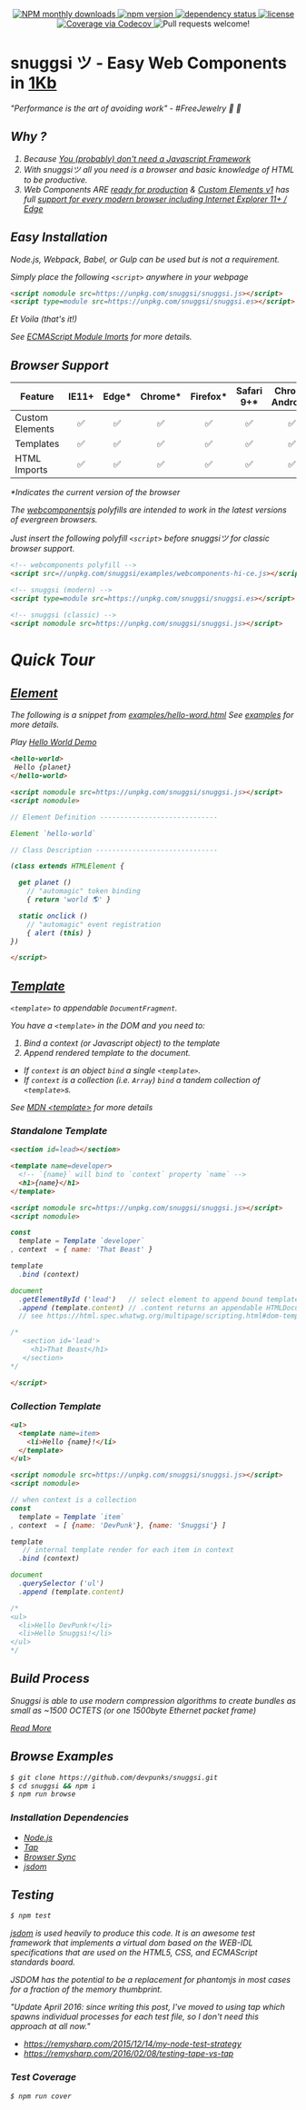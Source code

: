 <p align=center>
  <a href=https://npmjs.org/package/snuggsi>
    <img alt='NPM monthly downloads' src=https://img.shields.io/npm/dm/snuggsi.svg?style=flat>
  </a>

  <a href=https://www.npmjs.com/package/snuggsi>
    <img src=https://img.shields.io/npm/v/snuggsi.svg alt='npm version'>
  </a>

  <a href=https://david-dm.org/devpunks/snuggsi target=external>
    <img src=https://david-dm.org/devpunks/snuggsi/status.svg alt='dependency status'>
  </a>

  <a href=https://github.com/devpunks/snuggsi/blob/master/LICENSE.txt target=external>
    <img src=https://img.shields.io/npm/l/snuggsi.svg alt=license>
  </a>

  <a href='https://codecov.io/github/devpunks/snuggsi?branch=master' target=external>
    <img src=https://codecov.io/gh/devpunks/snuggsi/branch/master/graph/badge.svg alt='Coverage via Codecov'>
  </a>

  <img src=https://img.shields.io/badge/PRs-welcome-brightgreen.svg alt='Pull requests welcome!'>
</p>

<p align=center>
  <h1>snuggsi ツ - Easy Web Components in
    <a href=https://github.com/devpunks/snuggsi/tree/master/dist#readme>1Kb</a>
  </h1>

  <em>"Performance is the art of avoiding work" - #FreeJewelry :ring: :gem:<em>
</p>

## Why ?
  1. Because [You (probably) don't need a Javascript Framework](https://slack-files.com/T03JT4FC2-F151AAF7A-13fe6f98da)
  2. With *snuggsiツ* all you need is a browser and basic knowledge of HTML to be productive.
  3. Web Components ARE [ready for production](https://twitter.com/WebReflection/status/761316429559922688)
     &amp; [Custom Elements v1](https://www.w3.org/TR/custom-elements) has full
     [support for every modern browser including Internet Explorer 11+ / Edge](https://github.com/webcomponents/webcomponentsjs#browser-support)

## Easy Installation
Node.js, Webpack, Babel, or Gulp can be used but is not a requirement.

Simply place the following `<script>` anywhere in your webpage
```html
<script nomodule src=https://unpkg.com/snuggsi/snuggsi.js></script>
<script type=module src=https://unpkg.com/snuggsi/snuggsi.es></script>
```

Et Voila _(that's it!)_

See [ECMAScript Module Imorts](https://github.com/devpunks/snuggsi/wiki/Module-Imports)
for more details.


## Browser Support

  | Feature    | IE11+ | Edge* | Chrome* | Firefox* | Safari 9+* | Chrome Android* | Mobile Safari* |
  | ---------- |:-----:|:-----:|:-------:|:--------:|:----------:|:---------------:|:--------------:|
  | Custom Elements |✅ |✅ |✅ |✅ |✅ |✅ |✅ |
  | Templates |✅ |✅ |✅ |✅ |✅ |✅ |✅ |
  | HTML Imports |✅ |✅ |✅ |✅ |✅ |✅ |✅ |

  _\*Indicates the current version of the browser_

  The [webcomponentsjs](https://github.com/webcomponents/webcomponentsjs)
  polyfills are intended to work in the latest versions of evergreen browsers.
  
Just insert the following polyfill `<script>` *before* snuggsiツ for classic browser support.

```html
<!-- webcomponents polyfill -->
<script src=//unpkg.com/snuggsi/examples/webcomponents-hi-ce.js></script>

<!-- snuggsi (modern) -->
<script type=module src=https://unpkg.com/snuggsi/snuggsi.es></script>

<!-- snuggsi (classic) -->
<script nomodule src=https://unpkg.com/snuggsi/snuggsi.js></script>
```


# Quick Tour

## [Element](/elements/element.es)
The following is a snippet from [examples/hello-word.html](/examples/hello-world.html)
_See [examples](/examples) for more details._


Play [Hello World Demo](https://jsfiddle.net/ns3ckhxv)
``` html
<hello-world>
 Hello {planet}
</hello-world>

<script nomodule src=https://unpkg.com/snuggsi/snuggsi.js></script>
<script nomodule>

// Element Definition -----------------------------

Element `hello-world`

// Class Description ------------------------------

(class extends HTMLElement {

  get planet ()
    // "automagic" token binding
    { return 'world 🌎' }

  static onclick ()
    // "automagic" event registration
    { alert (this) }
})

</script>
```

## [Template](/elements/template.es)

`<template>` to appendable `DocumentFragment`.

You have a `<template>` in the DOM and you need to:

1. Bind a context (or Javascript object) to the template
2. Append rendered template to the document.
  - If `context` is an object `bind` a single `<template>`.
  - If `context` is a collection (i.e. `Array`) `bind` a tandem collection of `<template>`s.

See [MDN &lt;template&gt;](https://developer.mozilla.org/en-US/docs/Web/HTML/Element/template)
for more details

### Standalone Template

```html
<section id=lead></section>

<template name=developer>
  <!-- `{name}` will bind to `context` property `name` -->
  <h1>{name}</h1>
</template>

<script nomodule src=https://unpkg.com/snuggsi/snuggsi.js></script>
<script nomodule>

const
  template = Template `developer`
, context  = { name: 'That Beast' }

template
  .bind (context)

document
  .getElementById ('lead')   // select element to append bound template
  .append (template.content) // .content returns an appendable HTMLDocumentFragment
  // see https://html.spec.whatwg.org/multipage/scripting.html#dom-template-content

/*
   <section id='lead'>
     <h1>That Beast</h1>
   </section>
*/

</script>
```


### Collection Template

```html
<ul>
  <template name=item>
    <li>Hello {name}!</li>
  </template>
</ul>

<script nomodule src=https://unpkg.com/snuggsi/snuggsi.js></script>
<script nomodule>

// when context is a collection
const
  template = Template `item`
, context  = [ {name: 'DevPunk'}, {name: 'Snuggsi'} ]

template
   // internal template render for each item in context
  .bind (context)

document
  .querySelector ('ul')
  .append (template.content)

/*
<ul>
  <li>Hello DevPunk!</li>
  <li>Hello Snuggsi!</li>
</ul>
*/
```

## Build Process

Snuggsi is able to use modern compression algorithms to create
bundles as small as *~1500 OCTETS* _(or one 1500byte Ethernet packet frame)_

[Read More](https://github.com/devpunks/snuggsi/tree/master/dist#readme)


## Browse Examples
```bash
$ git clone https://github.com/devpunks/snuggsi.git
$ cd snuggsi && npm i
$ npm run browse
```

### Installation Dependencies
  - [Node.js](https://nodejs.org/en/download/)
  - [Tap](https://github.com/tapjs/node-tap)
  - [Browser Sync](https://browsersync.io)
  - [jsdom](https://github.com/tmpvar/jsdom)

## Testing

```bash
$ npm test
```

[jsdom](https://github.com/tmpvar/jsdom) is used heavily to produce this code.
It is an awesome test framework that implements a virtual dom based on the
WEB-IDL specifications that are used on the HTML5, CSS, and ECMAScript standards board.

JSDOM has the potential to be a replacement for phantomjs in most cases for a fraction of the memory thumbprint.

_"Update April 2016: since writing this post, I've moved to using tap which spawns individual processes for each test file, so I don't need this approach at all now."_

  - https://remysharp.com/2015/12/14/my-node-test-strategy
  - https://remysharp.com/2016/02/08/testing-tape-vs-tap

### Test Coverage
```bash
$ npm run cover
```

